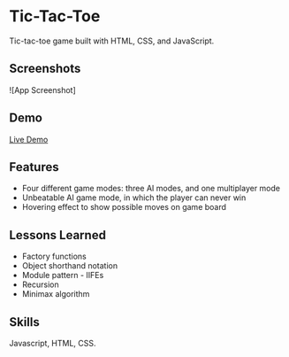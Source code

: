 # Tic-Tac-Toe

Tic-tac-toe game built with HTML, CSS, and JavaScript.


## Screenshots

![App Screenshot]


## Demo

[Live Demo](https://quandaworld.github.io/tic-tac-toe/)


## Features

- Four different game modes: three AI modes, and one multiplayer mode
- Unbeatable AI game mode, in which the player can never win
- Hovering effect to show possible moves on game board 


## Lessons Learned

- Factory functions
- Object shorthand notation
- Module pattern - IIFEs
- Recursion
- Minimax algorithm


## Skills
Javascript, HTML, CSS.

